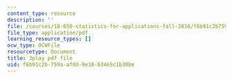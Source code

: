 ```yaml
---
content_type: resource
description: ''
file: /courses/18-650-statistics-for-applications-fall-2016/f6b91c2b759aafdd9e18634e5c1b30be_QXkOaifVfW4.pdf
file_type: application/pdf
learning_resource_types: []
ocw_type: OCWFile
resourcetype: Document
title: 3play pdf file
uid: f6b91c2b-759a-afdd-9e18-634e5c1b30be
---
```

